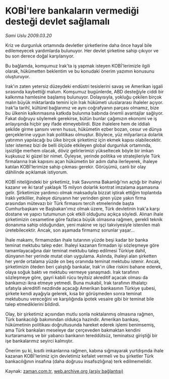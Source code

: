 # KOBİ'lere bankaların vermediği desteği devlet sağlamalı

*Sami Uslu 2009.03.20*

<tr><td class="metin" colspan="2" style="padding-top: 20px; padding-left: 5px; padding-right: 10px;">Kriz ve durgunluk ortamında devletler şirketlerine daha önce hayal bile edilemeyecek yardımlarda bulunuyor. Her devlet şirketine sahip çıkıyor ve bu son derece doğal karşılanıyor.</td></tr><tr><td class="metin" colspan="2" style="padding-top: 20px; padding-left: 5px; padding-right: 10px;"><p> Bu bağlamda, komşumuz Irak'ta iş yapmak isteyen KOBİ'lerimizle ilgili olarak, hükümetten beklentim ve bu konudaki önerim yazımın konusunu oluşturuyor.
<p> Irak'ın zaten yetersiz düzeydeki endüstri tesislerini savaş ve Amerikan işgali sırasında kaybettiği malum. Komşumuz bugünlerde, ABD desteğiyle ciddi bir kalkınma hamlesine başlamış bulunuyor. Dolayısıyla, yokluğu çekilen birçok malın büyük miktarlarda temini için Irak hükümeti uluslararası ihaleler açıyor. Irak'la tarihî, kültürel bağlarımız ve aynı coğrafyanın parçası olmamız, bize bu ülkenin kalkınmasına katkıda bulunma babında önemli avantajlar sağlıyor. Fakat doğruyu söylemek gerekirse, bütün bunlar çağımızın ekonomi ve iş anlayışında hiçbir şey ifade etmeyebilirdi. Bize ihalelere hem de iddialı şekilde girme şansını veren husus, hükümetin ezber bozan, cesur ve dünya gerçeklerine uygun Irak politikası olmuştur. Böylece, yüz milyarlarca dolarlık yatırımın yapılacağı bu ülke birçok şirketimiz için ekmek kapısı olabilecektir. İster istemez bizi de belli ölçüde etkileyen global durgunluk ortamında, işsizliğe merhem olacak, döviz gelirlerimizi yükseltecek böyle bir imkan kuşkusuz ki güzel bir nimet. Öyleyse, yerinde politika ve stratejileriyle Türk firmalarına Irak kapısını açan hükümetin bir adım daha ilerleyerek, ihaleye katılan KOBİ'lerimize sahip çıkması gerekir. Görüşümü, canlı bir olay dâhilinde açıklamak istiyorum.
<p> KOBİ niteliğindeki bir şirketimiz, Irak Savunma Bakanlığı'nın açtığı bir ihaleyi kazanır ve iki taraf yaklaşık 15 milyon dolarlık kontrat imzalama aşamasına gelir. Şirketimize yardımcı olmak maksadıyla bizzat iştirak ettiğim toplantıda Iraklı yetkililer, ihaleye dünyanın her yerinden giren yüze yakın firma arasından mütevazı bir Türk firmasını tercih etmelerinde başta Cumhurbaşkanı ve Başbakan'ımız olmak üzere, Türk devletinin Irak'a karşı dostane ve yapıcı tutumunun çok etkili olduğunu açıkça söyledi. Alınan ihale şirketimizin cesametine göre fazlaca büyük olmasına rağmen, gerekli teknik donanıma sahip olduğundan, yeni makine ve işçi takviyesiyle istenilen malı üretebilecektir. Ancak, son aşamada firmamız sorunlar yaşar...
<p> İhale makamı, firmamızdan ihale tutarının yüzde beşi kadar bir banka teminat mektubu talep eder. İhaleyi kazanan firmadan işi sözleşmeye göre tamamlayacağına dair teminat mektubu talep edilmesi Türkiye dahil, dünyanın her yerinde mutat olan uygulama. Aslında, ihaleyi alan şirketten her yerde ortalama yüzde on beş oranında teminat mektubu istenir. Ancak, şirketimizin öteden beri çalıştığı bankalar, Irak'ın ülke riskini bahane ederek, olaya soğuk baktı ve mektubu vermeye yanaşmadı. Irak tarafının sözleşmeye göre, gayri kabili rücu teyitsiz akreditif açacak olması da bankamızı ikna etmeye yetmedi. Buna mukabil, Irak tarafının ithalatçı sıfatıyla akreditifi nezdinde açacağı Amerikan bankasının Türkiye şubesi, şirkete kendi ayağıyla gelerek, kısa bir görüşmeden sonra teminat mektubunu vereceğini ve karşılığında ipotek vesaire gibi bir teminat bile talep etmediklerini bildirdi.
<p> Olay, bir şirketimiz açısından mutlu sonla noktalanmış olmasına rağmen, Türk bankacılığı bakımından oldukça hazindir. Amerikan bankası, hükümetinin politikası doğrultusunda hareket ederek işlemi benimsemiş, ama Türk bankaları meseleye dar çerçeveden bakmaktan kendini kurtaramamış ve bir yabancı bankanın tereddütsüz, teminatsız giriştiği bir işe bankalarımız seyirci kalmıştır.
<p> Önerim şu ki, kısıtlı imkanlarına rağmen, kabına sığmayarak yurtdışında ihale kazanan KOBİ'lerimiz için devletimiz kefalet vermeli ve bu şirketler Türk bankacılığının insafına (daha doğrusu insafsızlığına) terk edilmemelidir.<br/></p></p></p></p></p></p></td></tr>

Kaynak: [zaman.com.tr](http://zaman.com.tr/yazar.do?yazino=827617), [web.archive.org (arşiv bağlantısı)](http://web.archive.org/web/20090414092416/http://www.zaman.com.tr:80/yazar.do?yazino=827617)
